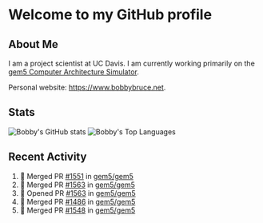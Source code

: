 # Welcome to my GitHub profile

## About Me

I am a project scientist at UC Davis. I am currently working primarily on the [gem5 Computer Architecture Simulator](https://github.com/gem5).

Personal website: <https://www.bobbybruce.net>.

## Stats

![Bobby's GitHub stats](https://github-readme-stats.vercel.app/api?username=bobbyrbruce&show_icons=true&theme=responsive&include_all_commits=true&count_private=true&show=reviews&disable_animations=true)
![Bobby's Top Languages ](https://github-readme-stats.vercel.app/api/top-langs/?username=bobbyrbruce&layout=compact&theme=responsive&count_private=true&langs_count=10&disable_animations=true)

## Recent Activity

<!--START_SECTION:activity-->
1. 🎉 Merged PR [#1551](https://github.com/gem5/gem5/pull/1551) in [gem5/gem5](https://github.com/gem5/gem5)
2. 🎉 Merged PR [#1563](https://github.com/gem5/gem5/pull/1563) in [gem5/gem5](https://github.com/gem5/gem5)
3. 💪 Opened PR [#1563](https://github.com/gem5/gem5/pull/1563) in [gem5/gem5](https://github.com/gem5/gem5)
4. 🎉 Merged PR [#1486](https://github.com/gem5/gem5/pull/1486) in [gem5/gem5](https://github.com/gem5/gem5)
5. 🎉 Merged PR [#1548](https://github.com/gem5/gem5/pull/1548) in [gem5/gem5](https://github.com/gem5/gem5)
<!--END_SECTION:activity-->
